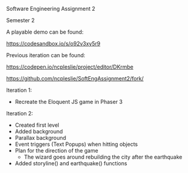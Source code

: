 Software Engineering Assignment 2

Semester 2




A playable demo can be found: 


https://codesandbox.io/s/o92v3xy5r9


Previous iteration can be found:


https://codepen.io/ncpleslie/project/editor/DKrmbe

https://github.com/ncpleslie/SoftEngAssignment2/fork/




Iteration 1:

- Recreate the Eloquent JS game in Phaser 3


Iteration 2:

- Created first level
- Added background
- Parallax background
- Event triggers (Text Popups) when hitting objects
- Plan for the direction of the game
    - The wizard goes around rebuilding the city after the earthquake
 - Added storyline() and earthquake() functions


